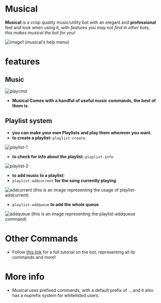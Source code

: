 # Musical
**Musical** is a *crisp quality* music/utility bot with an elegant and **professional** feel and look when using it, with *features you may not find in other bots, this makes musical the bot for you!*

![image1](https://cdn.discordapp.com/attachments/1127041630357176400/1129004870725275770/image.png)
(musical's help menu)
# features
## Music
![playcmd](https://cdn.discordapp.com/attachments/1127041630357176400/1129003738514866329/image.png)

- **Musical Comes with a handful of useful music commands, the best of them is**:

## Playlist system
- **you can make your own Playlists and play them wherever you want.**
- **to create a playlist**: `playlist-create`.

![playlist-1](https://cdn.discordapp.com/attachments/1127041630357176400/1129003035855683674/image.png)
- **to check for info about the playlist**: `playlist-info`

![playlist-2](https://cdn.discordapp.com/attachments/1127041630357176400/1129003322272129054/image.png)
- **to add music to a playlist**: 
- `playlist-addcurrent` **for the song currently playing**

![addcurrent](https://cdn.discordapp.com/attachments/1127041630357176400/1129003979867701340/image.png)
(this is an image representing the usage of playlist-addcurrent)
- `playlist-addqueue` **to add the whole queue**.
  
![addqueue](https://cdn.discordapp.com/attachments/1127041630357176400/1129005939320684564/image.png)
(this is an image representing the playlist-addqueue command)
# Other Commands
- Follow [this link]() for a full tutorial on the bot, representing all its commands and more!
# More info
- Musical uses prefixed commands, with a default prefix of `.`, and it also has a noprefix system for whitelisted users.
